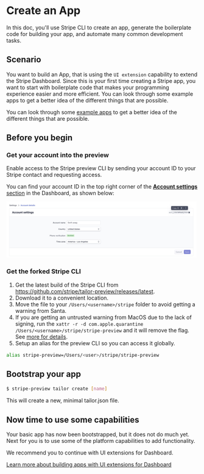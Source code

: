 # Create an App

In this doc, you'll use Stripe CLI to create an app, generate the boilerplate code for building your app, and automate many common development tasks.

## Scenario

You want to build an App, that is using the `UI extension` capability to extend the Stripe Dashboard. Since this is your first time creating a Stripe app, you want to start with boilerplate code that makes your programming experience easier and more efficient.
You can look through some example apps to get a better idea of the different things that are possible.

You can look through some [example apps](../../examples) to get a better idea of the different things that are possible.


## Before you begin

### Get your account into the preview

Enable access to the Stripe preview CLI by sending your account ID to your Stripe contact and requesting access.
 
You can find your account ID in the top right corner of the [**Account settings** section](https://dashboard.stripe.com/settings/account) in the Dashboard, as shown below:

<img src="./acct_settings.jpg" width="500" />

### Get the forked Stripe CLI 
1. Get the latest build of the Stripe CLI from https://github.com/stripe/tailor-preview/releases/latest.
1. Download it to a convenient location.
1. Move the file to your `/Users/<username>/stripe` folder to avoid getting a warning from Santa.
1. If you are getting an untrusted warning from MacOS due to the lack of signing, run the `xattr -r -d com.apple.quarantine /Users/<username>/stripe/stripe-preview` and it will remove the flag. See [more for details](https://apple.stackexchange.com/questions/337268/how-can-i-remove-the-downloaded-from-the-internet-security-from-all-files-in-a).
1. Setup an alias for the preview CLI so you can access it globally.
```sh
alias stripe-preview=/Users/<user>/stripe/stripe-preview
```

## Bootstrap your app
```sh
$ stripe-preview tailor create [name]
```

This will create a new, minimal tailor.json file.

## Now time to use some capabilities

Your basic app has now been bootstrapped, but it does not do much yet. Next for you is to use some of the platform capabilities to add functionality.  

We recommend you to continue with UI extensions for Dashboard.

[Learn more about building apps with UI extensions for Dashboard](../ui-extensions/README.md)





